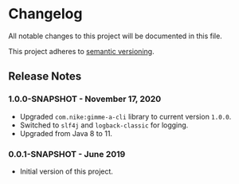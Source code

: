 # Changelog

All notable changes to this project will be documented in this file.

This project adheres to [semantic versioning](http://semver.org/).

## Release Notes

### 1.0.0-SNAPSHOT - November 17, 2020

- Upgraded `com.nike:gimme-a-cli` library to current version `1.0.0`.
- Switched to `slf4j` and `logback-classic` for logging.
- Upgraded from Java 8 to 11.

### 0.0.1-SNAPSHOT - June 2019

- Initial version of this project.
